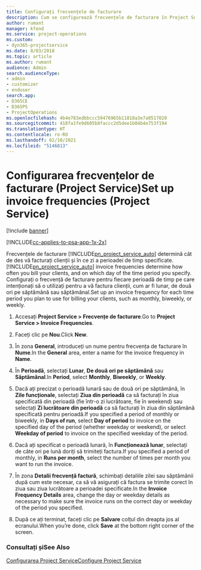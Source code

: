 ```yaml
---
title: Configurați frecvențele de facturare
description: Cum se configurează frecvențele de facturare în Project Service
author: rumant
manager: kfend
ms.service: project-operations
ms.custom:
- dyn365-projectservice
ms.date: 8/03/2018
ms.topic: article
ms.author: rumant
audience: Admin
search.audienceType:
- admin
- customizer
- enduser
search.app:
- D365CE
- D365PS
- ProjectOperations
ms.openlocfilehash: 4b4e783edbbccc59476965b11818a3e7a0517020
ms.sourcegitcommit: 418fa1fe9d605b8faccc2d5dee1b04b4e753f194
ms.translationtype: HT
ms.contentlocale: ro-RO
ms.lasthandoff: 02/10/2021
ms.locfileid: "5146813"
---
```

# <a name="set-up-invoice-frequencies-project-service"></a><span data-ttu-id="ebbef-103">Configurarea frecvențelor de facturare (Project Service)</span><span class="sxs-lookup"><span data-stu-id="ebbef-103">Set up invoice frequencies (Project Service)</span></span>

[!include [banner](../includes/psa-now-project-operations.md)]

[!INCLUDE[cc-applies-to-psa-app-1x-2x](../includes/cc-applies-to-psa-app-1x-2x.md)]

<span data-ttu-id="ebbef-104">Frecvențele de facturare [!INCLUDE[pn_project_service_auto](../includes/pn-project-service-auto.md)] determină cât de des vă facturați clienții și în ce zi a perioadei de timp specificate.</span><span class="sxs-lookup"><span data-stu-id="ebbef-104">[!INCLUDE[pn_project_service_auto](../includes/pn-project-service-auto.md)] invoice frequencies determine how often you bill your clients, and on which day of the time period you specify.</span></span> <span data-ttu-id="ebbef-105">Configurați o frecvență de facturare pentru fiecare perioadă de timp pe care intenționați să o utilizați pentru a vă factura clienții, cum ar fi lunar, de două ori pe săptămână sau săptămânal.</span><span class="sxs-lookup"><span data-stu-id="ebbef-105">Set up an invoice frequency for each time period you plan to use for billing your clients, such as monthly, biweekly, or weekly.</span></span>  
  
1.  <span data-ttu-id="ebbef-106">Accesați **Project Service > Frecvențe de facturare**.</span><span class="sxs-lookup"><span data-stu-id="ebbef-106">Go to **Project Service > Invoice Frequencies**.</span></span>  
  
2.  <span data-ttu-id="ebbef-107">Faceți clic pe **Nou**.</span><span class="sxs-lookup"><span data-stu-id="ebbef-107">Click **New**.</span></span>  
  
3.  <span data-ttu-id="ebbef-108">În zona **General**, introduceți un nume pentru frecvența de facturare în **Nume**.</span><span class="sxs-lookup"><span data-stu-id="ebbef-108">In the **General** area, enter a name for the invoice frequency in **Name**.</span></span>  
  
4.  <span data-ttu-id="ebbef-109">În **Perioadă**, selectați **Lunar**, **De două ori pe săptămână** sau **Săptămânal**.</span><span class="sxs-lookup"><span data-stu-id="ebbef-109">In **Period**, select **Monthly**, **Biweekly**, or **Weekly**.</span></span>  
  
5.  <span data-ttu-id="ebbef-110">Dacă ați precizat o perioadă lunară sau de două ori pe săptămână, în **Zile funcționale**, selectați **Ziua din perioadă** ca să facturați în ziua specificată din perioadă (fie într-o zi lucrătoare, fie în weekend) sau selectați **Zi lucrătoare din perioadă** ca să facturați în ziua din săptămână specificată pentru perioadă.</span><span class="sxs-lookup"><span data-stu-id="ebbef-110">If you specified a period of monthly or biweekly, in **Days of run**, select **Day of period** to invoice on the specified day of the period (whether weekday or weekend), or select **Weekday of period** to invoice on the specified weekday of the period.</span></span>  
  
6.  <span data-ttu-id="ebbef-111">Dacă ați specificat o perioadă lunară, în **Funcționează lunar**, selectați de câte ori pe lună doriți să trimiteți factura.</span><span class="sxs-lookup"><span data-stu-id="ebbef-111">If you specified a period of monthly, in **Runs per month**, select the number of times per month you want to run the invoice.</span></span>  
  
7.  <span data-ttu-id="ebbef-112">În zona **Detalii frecvență factură**, schimbați detaliile zilei sau săptămânii după cum este necesar, ca să vă asigurați că factura se trimite corect în ziua sau ziua lucrătoare a perioadei specificate.</span><span class="sxs-lookup"><span data-stu-id="ebbef-112">In the **Invoice Frequency Details** area, change the day or weekday details as necessary to make sure the invoice runs on the correct day or weekday of the period you specified.</span></span>  
  
8.  <span data-ttu-id="ebbef-113">După ce ați terminat, faceți clic pe **Salvare** colțul din dreapta jos al ecranului.</span><span class="sxs-lookup"><span data-stu-id="ebbef-113">When you’re done, click **Save** at the bottom right corner of the screen.</span></span>  
  
### <a name="see-also"></a><span data-ttu-id="ebbef-114">Consultați și</span><span class="sxs-lookup"><span data-stu-id="ebbef-114">See Also</span></span>  
 [<span data-ttu-id="ebbef-115">Configurarea Project Service</span><span class="sxs-lookup"><span data-stu-id="ebbef-115">Configure Project Service</span></span>](../psa/configure.md)
